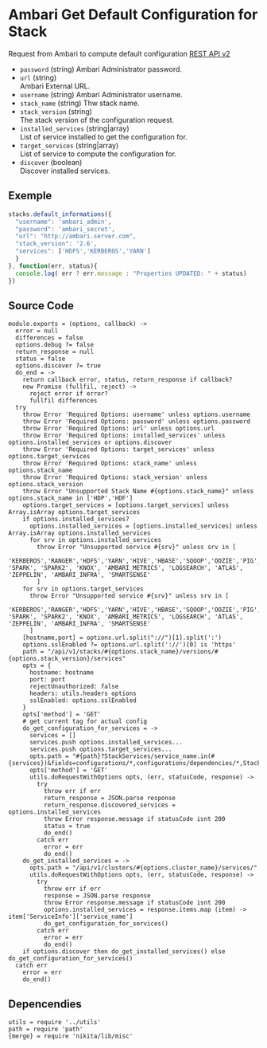 
# Ambari  Get Default Configuration for Stack

Request from Ambari to compute default configuration [REST API v2](https://github.com/apache/ambari/blob/trunk/ambari-server/docs/api/v1)

* `password` (string)
  Ambari Administrator password.
* `url` (string)   
  Ambari External URL.
* `username` (string)
  Ambari Administrator username.
* `stack_name` (string)
  Thw stack name.
* `stack_version` (string)   
  The stack version of the configuration request.
* `installed_services` (string|array)   
  List of service installed to get the configuration for.   
* `target_services` (string|array)   
  List of service to compute the configuration for.   
* `discover` (boolean)   
  Discover installed services.   
  
## Exemple

```js
stacks.default_informations({
  "username": 'ambari_admin',
  "password": 'ambari_secret',
  "url": "http://ambari.server.com",
  "stack_version": '2.6',
  "services": ['HDFS','KERBEROS','YARN']
  }
}, function(err, status){
  console.log( err ? err.message : "Properties UPDATED: " + status)
})
```

## Source Code

    module.exports = (options, callback) ->
      error = null
      differences = false
      options.debug ?= false
      return_response = null
      status = false
      options.discover ?= true
      do_end = ->
        return callback error, status, return_response if callback?
        new Promise (fullfil, reject) ->
          reject error if error?
          fullfil differences
      try
        throw Error 'Required Options: username' unless options.username
        throw Error 'Required Options: password' unless options.password
        throw Error 'Required Options: url' unless options.url
        throw Error 'Required Options: installed_services' unless options.installed_services or options.discover
        throw Error 'Required Options: target_services' unless options.target_services
        throw Error 'Required Options: stack_name' unless options.stack_name
        throw Error 'Required Options: stack_version' unless options.stack_version
        throw Error "Unsupported Stack Name #{options.stack_name}" unless options.stack_name in ['HDP','HDF']
        options.target_services = [options.target_services] unless Array.isArray options.target_services
        if options.installed_services?
          options.installed_services = [options.installed_services] unless Array.isArray options.installed_services
          for srv in options.installed_services
            throw Error "Unsupported service #{srv}" unless srv in [
              'KERBEROS','RANGER','HDFS','YARN','HIVE','HBASE','SQOOP','OOZIE','PIG','TEZ','NIFI','KAFKA','MAPREDUCE2','ZOOKEEPER', 'SPARK', 'SPARK2', 'KNOX', 'AMBARI_METRICS', 'LOGSEARCH', 'ATLAS', 'ZEPPELIN', 'AMBARI_INFRA', 'SMARTSENSE'
            ]
        for srv in options.target_services
          throw Error "Unsupported service #{srv}" unless srv in [
            'KERBEROS','RANGER','HDFS','YARN','HIVE','HBASE','SQOOP','OOZIE','PIG','TEZ','NIFI','KAFKA','MAPREDUCE2','ZOOKEEPER', 'SPARK', 'SPARK2', 'KNOX', 'AMBARI_METRICS', 'LOGSEARCH', 'ATLAS', 'ZEPPELIN', 'AMBARI_INFRA', 'SMARTSENSE'
          ]
        [hostname,port] = options.url.split("://")[1].split(':')
        options.sslEnabled ?= options.url.split('://')[0] is 'https'
        path = "/api/v1/stacks/#{options.stack_name}/versions/#{options.stack_version}/services"
        opts = {
          hostname: hostname
          port: port
          rejectUnauthorized: false
          headers: utils.headers options
          sslEnabled: options.sslEnabled
        }
        opts['method'] = 'GET'
        # get current tag for actual config
        do_get_configuration_for_services = ->
          services = []
          services.push options.installed_services...
          services.push options.target_services...
          opts.path = "#{path}?StackServices/service_name.in(#{services})&fields=configurations/*,configurations/dependencies/*,StackServices/config_types/*"
          opts['method'] = 'GET'
          utils.doRequestWithOptions opts, (err, statusCode, response) ->
            try
              throw err if err
              return_response = JSON.parse response
              return_response.discovered_services = options.installed_services
              throw Error response.message if statusCode isnt 200
              status = true
              do_end()
            catch err
              error = err
              do_end()
        do_get_installed_services = ->
          opts.path = "/api/v1/clusters/#{options.cluster_name}/services/"
          utils.doRequestWithOptions opts, (err, statusCode, response) ->
            try
              throw err if err
              response = JSON.parse response
              throw Error response.message if statusCode isnt 200
              options.installed_services = response.items.map (item) -> item['ServiceInfo']['service_name']
              do_get_configuration_for_services()
            catch err
              error = err
              do_end()
        if options.discover then do_get_installed_services() else do_get_configuration_for_services()
      catch err
        error = err
        do_end()

## Depencendies

    utils = require '../utils'
    path = require 'path'
    {merge} = require 'nikita/lib/misc'
